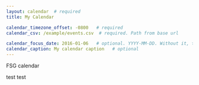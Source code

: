 ```yaml
---
layout: calendar  # required
title: My Calendar

calendar_timezone_offset: -0800   # required
calendar_csv: /example/events.csv  # required. Path from base url

calendar_focus_date: 2016-01-06   # optional. YYYY-MM-DD. Without it, the default is today
calendar_caption: My calendar caption   # optional
---
```


FSG calendar

test
test
